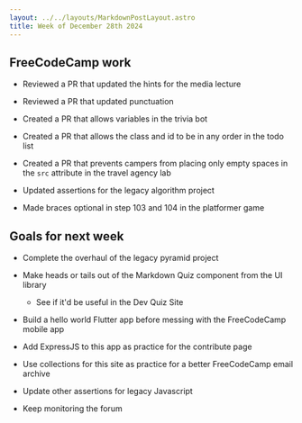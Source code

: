 ```yaml
---
layout: ../../layouts/MarkdownPostLayout.astro
title: Week of December 28th 2024
---
```


## FreeCodeCamp work

- Reviewed a PR that updated the hints for the media lecture

- Reviewed a PR that updated punctuation

- Created a PR that allows variables in the trivia bot

- Created a PR that allows the class and id to be in any order in the todo list

- Created a PR that prevents campers from placing only empty spaces in the `src` attribute in the travel agency lab

- Updated assertions for the legacy algorithm project

- Made braces optional in step 103 and 104 in the platformer game

## Goals for next week

- Complete the overhaul of the legacy pyramid project

- Make heads or tails out of the Markdown Quiz component from the UI library

  - See if it'd be useful in the Dev Quiz Site

- Build a hello world Flutter app before messing with the FreeCodeCamp mobile app

- Add ExpressJS to this app as practice for the contribute page

- Use collections for this site as practice for a better FreeCodeCamp email archive

- Update other assertions for legacy Javascript

- Keep monitoring the forum
